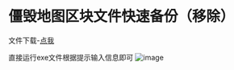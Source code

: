 # 僵毁地图区块文件快速备份（移除）
文件下载-[点我](https://github.com/aveOuO/video-resource/releases/download/0.0.3/reader.exe)

直接运行exe文件根据提示输入信息即可
![image](https://github.com/user-attachments/assets/e2c39c5b-59cf-45fe-89b8-67d4d6da0d1f)
